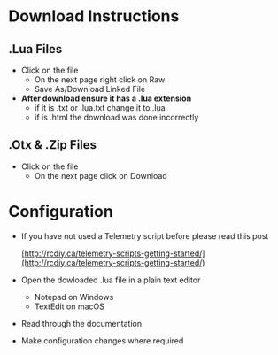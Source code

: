 # Download Instructions

## .Lua Files
* Click on the file
  * On the next page right click on Raw
  * Save As/Download Linked File
* **After download ensure it has a .lua extension**
  * if it is .txt or .lua.txt change it to .lua
  * if is .html the download was done incorrectly

## .Otx & .Zip Files
* Click on the file
  * On the next page click on Download

# Configuration
* If you have not used a Telemetry script before please read this post

  [http://rcdiy.ca/telemetry-scripts-getting-started/](http://rcdiy.ca/telemetry-scripts-getting-started/)
* Open the dowloaded .lua file in a plain text editor
  * Notepad on Windows
  * TextEdit on macOS
* Read through the documentation
* Make configuration changes where required
